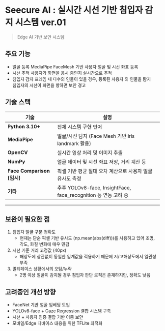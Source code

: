# Seecure AI : 실시간 시선 기반 침입자 감지 시스템 ver.01
> Edge AI 기반 보안 시스템



## 주요 기능
- 얼굴 등록
  MediaPipe FaceMesh 기반 사용자 얼굴 및 시선 좌표 등록
- 시선 추적
  사용자가 화면을 응시 중인지 실시간으로 추적
- 침입자 감지
  프레임 내 다수의 인물이 있을 경우, 등록된 사용자 외 인물을 탐지  
  침입자의 시선이 화면을 향하면 보안 경고



## 기술 스택
| 기술        | 설명                                                                 |
|-------------|----------------------------------------------------------------------|
| **Python 3.10+** | 전체 시스템 구현 언어                                              |
| **MediaPipe**    | 얼굴/시선 탐지 (Face Mesh 기반 iris landmark 활용)               |
| **OpenCV**       | 실시간 영상 처리 및 이미지 추출                                   |
| **NumPy**        | 얼굴 데이터 및 시선 좌표 저장, 거리 계산 등                       |
| **Face Comparison (임시)** | 픽셀 기반 평균 절대 오차 계산으로 사용자 얼굴 유사도 측정 |
| **기타**         | 추후 YOLOv8-face, InsightFace, face_recognition 등 연동 고려 중 |

---



## 보완이 필요한 점
1. 침입자 얼굴 구분 정확도
   - 현재는 단순 픽셀 기반 유사도 (np.mean(abs(diff)))를 사용하고 있어 조명, 각도, 화질 변화에 매우 민감
3. 시선 기준 거리 고정값 (40px)
   - 해상도에 상관없이 동일한 임계값을 적용하기 때문에 저/고해상도에서 일관성 부족
4. 멀티페이스 상황에서의 오탐/누락
   - 2명 이상 얼굴이 감지될 경우 침입자 판단 로직은 존재하지만, 정확도 낮음



## 고려중인 개선 방향
- FaceNet 기반 얼굴 임베딩 도입
- YOLOv8-face + Gaze Regression 결합 시스템 구축
- 시선 + 사용자 인증 결합 기반 이중 보안
- 모바일/Edge 디바이스 대응을 위한 TFLite 최적화
